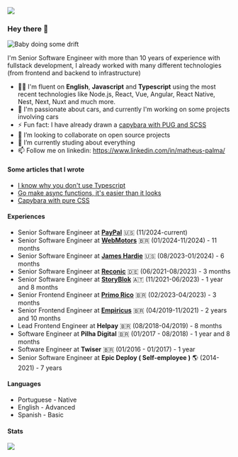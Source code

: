 ![](https://komarev.com/ghpvc/?username=mmatheuspalma&color=green)

### Hey there 👋

![Baby doing some drift](https://i.giphy.com/media/3ov9jWu7BuHufyLs7m/giphy.webp)

I'm Senior Software Engineer with more than 10 years of experience with fullstack development, I already worked with many different technologies (from frontend and backend to infrastructure)

- 👨‍💻 I'm fluent on <b>English</b>, <b>Javascript</b> and <b>Typescript</b> using the most recent technologies like Node.js, React, Vue, Angular, React Native, Nest, Next, Nuxt and much more.
- 🚗 I'm passionate about cars, and currently I'm working on some projects involving cars
- ⚡ Fun fact: I have already drawn a [capybara with PUG and SCSS](https://codepen.io/mmatheuspalma/pen/ooOQvZ)
- 👯 I’m looking to collaborate on open source projects
- 🌱 I’m currently studing about everything
- 📫 Follow me on linkedin: https://www.linkedin.com/in/matheus-palma/

#### Some articles that I wrote
- [I know why you don't use Typescript](https://dev.to/mmatheuspalma/i-know-why-you-dont-use-typescript-45in)
- [Go make async functions, it's easier than it looks](https://dev.to/mmatheuspalma/go-make-async-use-cases-for-async-functions-3lbn)
- [Capybara with pure CSS](https://dev.to/mmatheuspalma/capybara-with-pure-css-c12)

#### Experiences
- Senior Software Engineer at <b>[PayPal](https://www.paypal.com/)</b> 🇺🇸 (11/2024-current)
- Senior Software Engineer at <b>[WebMotors](https://www.webmotors.com.br/)</b> 🇧🇷 (01/2024-11/2024) - 11 months
- Senior Software Engineer at <b>[James Hardie](https://www.jameshardie.com/)</b> 🇺🇸 (08/2023-01/2024) - 6 months
- Senior Software Engineer at <b>[Reconic](https://reconic.io/)</b> 🇩🇪 (06/2021-08/2023) - 3 months
- Senior Software Engineer at <b>[StoryBlok](https://www.storyblok.com/)</b> 🇦🇹 (11/2021-06/2023) - 1 year and 8 months
- Senior Frontend Engineer at <b>[Primo Rico](https://www.grupo-primo.com/)</b> 🇧🇷 (02/2023-04/2023) - 3 months
- Senior Frontend Engineer at <b>[Empiricus](https://www.empiricus.com.br/)</b> 🇧🇷 (04/2019-11/2021) - 2 years and 10 months
- Lead Frontend Engineer at <b>Helpay</b> 🇧🇷 (08/2018-04/2019) - 8 months
- Software Engineer at <b>Pilha Digital</b> 🇧🇷 (01/2017 - 08/2018) - 1 year and 8 months
- Software Engineer at <b>Twiser</b> 🇧🇷 (01/2016 - 01/2017) - 1 year
- Senior Software Engineer at <b>Epic Deploy ( Self-employee ) </b> 🌎 (2014-2021) - 7 years

#### Languages
- Portuguese - Native
- English - Advanced
- Spanish - Basic

#### Stats

<a href="https://github.com/mmatheuspalma/mmatheuspalma">
  <img align="center" src="https://github-readme-stats.vercel.app/api/top-langs/?username=mmatheuspalma&hide=tex&title_color=ffffff&text_color=c9cacc&icon_color=2bbc8a&bg_color=1d1f21&langs_count=3" />
</a>

<!--
**mmatheuspalma/mmatheuspalma** is a ✨ _special_ ✨ repository because its `README.md` (this file) appears on your GitHub profile.

Here are some ideas to get you started:

- 🔭 I’m currently working on ...
- 🌱 I’m currently learning ...
- 👯 I’m looking to collaborate on ...
- 🤔 I’m looking for help with ...
- 💬 Ask me about ...
- 📫 How to reach me: ...
- 😄 Pronouns: ...
- ⚡ Fun fact: ...
-->
